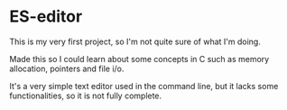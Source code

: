 # ES-editor
This is my very first project, so I'm not quite sure of what I'm doing.

Made this so I could learn about some concepts in C such as memory allocation, pointers and file i/o.

It's a very simple text editor used in the command line, but it lacks some functionalities, so it is not fully complete.
